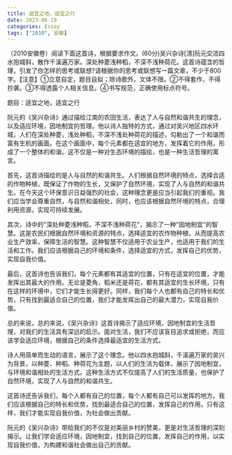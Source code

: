 ```yaml
---
title: 适宜之地，适宜之行
date: 2023-06-19
categories: Essay
tags: ["2010", 安徽]
---
```


 （2010安徽卷）阅读下面这首诗，根据要求作文。(60分)吴兴杂诗[清]阮元交流四水抱城斜，散作千溪遍万家。深处种菱浅种稻，不深不浅种荷花。这首诗蕴含的哲理，引发了你怎样的思考或联想?请根据你的思考或联想写一篇文章，不少于800字。【注意】①立意自定，题目自拟；除诗歌外，文体不限。②不得套作，不得抄袭。③不得透露个人相关信息。④书写规范，正确使用标点符号。

题目：适宜之地，适宜之行

阮元的《吴兴杂诗》通过描绘江南的农田生活，表达了人与自然和谐共生的理念，以及适应环境，因地制宜的哲理。他以诗人独特的方式，通过对吴兴地区四水环城，人们在深处种菱，浅处种稻，不深不浅处种荷花的描述，勾勒出了一个和谐而富有生机的画面。在这个画面中，每个元素都在适宜的地方，发挥着它的作用，形成了一个整体的和谐。这不仅是一种对生态环境的描绘，也是一种生活哲理的寓言。

首先，这首诗描绘的是人与自然的和谐共生。人们根据自然环境的特点，选择合适的作物种植，既保证了作物的生长，又保护了自然环境，实现了人与自然的和谐共生。在今天这个环保意识日益强烈的社会，这种理念更是应当引起我们的重视。我们应当学会尊重自然，与自然和谐相处，同时，也应该根据自然环境的特点，合理利用资源，实现可持续发展。

其次，诗中的"深处种菱浅种稻，不深不浅种荷花"，揭示了一种"因地制宜"的智慧。这是农民们根据自然环境和资源的特点，选择适宜的农作物种植，从而提高农业生产效率，保障生活的智慧。这种智慧不仅适用于农业生产，也适用于我们的生活和工作。我们应该根据自己的环境和条件，选择适宜的方式，发挥自己的优势，实现自我价值。

最后，这首诗也告诉我们，每个元素都有其适宜的位置，只有在适宜的位置，才能发挥出其最大的作用。无论是菱角，稻米还是荷花，都有其适宜的生长环境，只有在这样的环境中，它们才能生长得更好。同样，我们每个人也都有自己的特长和优势，只有找到最适合自己的位置，我们才能发挥出自己的最大潜力，实现自我价值。

总的来说，总的来说，《吴兴杂诗》这首诗揭示了适应环境，因地制宜的生活哲理，对我们的生活具有深远的启示。面对生活，我们不应该盲目追求或拒绝，而应该学会适应环境，根据自己的条件选择最适宜的生活方式。

诗人用简单而生动的语言，展示了这个理念。他以四水抱城斜，千溪遍万家的吴兴为背景，以种菱、种稻、种荷花为主题，以人们的生活为载体，展示了因地制宜，与环境和谐相处的生活方式。这种生活方式不仅提高了人们的生活质量，也保护了自然环境，实现了人与自然的和谐共生。

这首诗还告诉我们，每个人都有自己的位置，每个人都有自己可以发挥的地方。我们应该根据自己的特长和优势，找到最适合自己的位置，发挥自己的作用。只有这样，我们才能实现自我价值，为社会做出贡献。

阮元的《吴兴杂诗》带给我们的不仅是对美丽乡村的赞美，更是对生活哲理的深刻揭示。让我们学会适应环境，因地制宜，找到自己的位置，发挥自己的作用，以实现自我价值，为构建和谐社会做出自己的贡献。